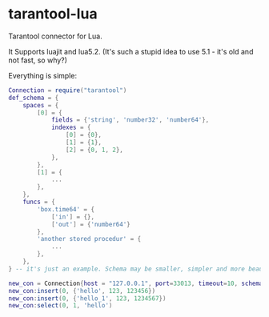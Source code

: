 tarantool-lua
=============

Tarantool connector for Lua.

It Supports luajit and lua5.2.
(It's such a stupid idea to use 5.1 - it's old and not fast, so why?)

Everything is simple:

```lua
Connection = require("tarantool")
def_schema = {
    spaces = {
        [0] = {
            fields = {'string', 'number32', 'number64'},
            indexes = {
                [0] = {0},
                [1] = {1},
                [2] = {0, 1, 2},
            },
        },
        [1] = {
            ...
        },
    },
    funcs = {
        'box.time64' = {
            ['in'] = {},
            ['out'] = {'number64'}
        },
        'another stored procedur' = {
            ...
        },
    },
} -- it's just an example. Schema may be smaller, simpler and more beautiful. 

new_con = Connection{host = "127.0.0.1", port=33013, timeout=10, schema=def_schema}
new_con:insert(0, {'hello', 123, 123456})
new_con:insert(0, {'hello_1', 123, 1234567})
new_con:select(0, 1, 'hello')
```


